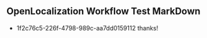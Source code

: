 ## OpenLocalization Workflow Test MarkDown
* 1f2c76c5-226f-4798-989c-aa7dd0159112 thanks!

<!--HONumber=Aug16_HO4-->


